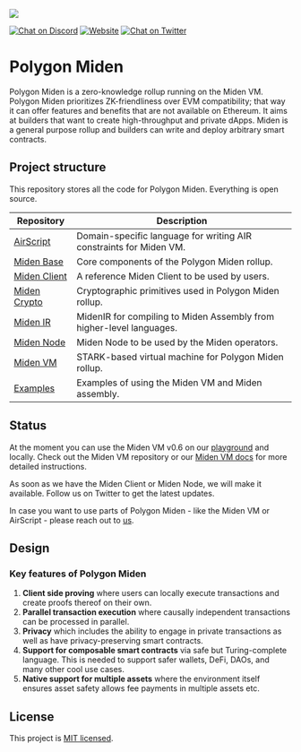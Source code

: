 ![](https://i.imgur.com/PX4WW56.jpg)

[![Chat on Discord][ico-discord]][link-discord] [![Website][ico-website]][link-website] [![Chat on Twitter][ico-twitter]][link-twitter]

[ico-discord]: https://img.shields.io/badge/-%20?style=social&logo=discord&logoColor=7B3FE4&label=polygonMiden
[ico-twitter]: https://img.shields.io/twitter/url?label=polygonMiden&style=social&url=https%3A%2F%2Ftwitter.com%2F0xpolygonmiden
[ico-website]: https://img.shields.io/static/v1?label=docs&message=PolygonMiden&color=7B3FE4

[link-discord]: https://discord.com/invite/0xpolygondevs
[link-twitter]: https://twitter.com/0xPolygonDevs
[link-website]: https://0xpolygonmiden.github.io/miden-base/introduction.html

# Polygon Miden
Polygon Miden is a zero-knowledge rollup running on the Miden VM. Polygon Miden prioritizes ZK-friendliness over EVM compatibility; that way it can offer features and benefits that are not available on Ethereum. It aims at builders that want to create high-throughput and private dApps. Miden is a general purpose rollup and builders can write and deploy arbitrary smart contracts.

## Project structure
This repository stores all the code for Polygon Miden. Everything is open source. 

| Repository              | Description |
| ----------------------- | ----------- |
| [AirScript](https://github.com/0xPolygonMiden/air-script)     | Domain-specific language for writing AIR constraints for Miden VM. |
| [Miden Base](https://github.com/0xPolygonMiden/miden-base)    | Core components of the Polygon Miden rollup. |
| [Miden Client](https://github.com/0xPolygonMiden/miden-client)| A reference Miden Client to be used by users. |
| [Miden Crypto](https://github.com/0xPolygonMiden/crypto)      | Cryptographic primitives used in Polygon Miden rollup. |
| [Miden IR](https://github.com/0xPolygonMiden/miden-ir)        | MidenIR for compiling to Miden Assembly from higher-level languages. |
| [Miden Node](https://github.com/0xPolygonMiden/miden-node)    | Miden Node to be used by the Miden operators. |
| [Miden VM](https://github.com/0xPolygonMiden/miden-vm)        | STARK-based virtual machine for Polygon Miden rollup. |
| [Examples](https://github.com/0xPolygonMiden/examples)        | Examples of using the Miden VM and Miden assembly. |

## Status
At the moment you can use the Miden VM v0.6 on our [playground](https://0xpolygonmiden.github.io/examples/) and locally. Check out the Miden VM repository or our [Miden VM docs](https://0xpolygonmiden.github.io/miden-vm/intro/main.html) for more detailed instructions.
    
As soon as we have the Miden Client or Miden Node, we will make it available. Follow us on Twitter to get the latest updates.
    
In case you want to use parts of Polygon Miden - like the Miden VM or AirScript - please reach out to [us](dschmid@polygon.technology).

## Design    

### Key features of Polygon Miden
1. **Client side proving** where users can locally execute transactions and create proofs thereof on their own. 
2. **Parallel transaction execution** where causally independent transactions can be processed in parallel.
3. **Privacy** which includes the ability to engage in private transactions as well as have privacy-preserving smart contracts.
4. **Support for composable smart contracts** via safe but Turing-complete language. This is needed to support safer wallets, DeFi, DAOs, and many other cool use cases.
5. **Native support for multiple assets** where the environment itself ensures asset safety allows fee payments in multiple assets etc.

    
## License
This project is [MIT licensed](https://github.com/0xPolygonMiden/.github/blob/main/LICENSE).
